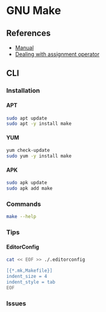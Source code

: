# GNU Make

## References

- [Manual](https://www.gnu.org/software/make/manual/html_node/index.html)
- [Dealing with assignment operator](https://github.com/amjadmajid/Makefile#dealing-with-assignment-operator)

## CLI

### Installation

#### APT

```sh
sudo apt update
sudo apt -y install make
```

#### YUM

```sh
yum check-update
sudo yum -y install make
```

#### APK

```sh
sudo apk update
sudo apk add make
```

### Commands

```sh
make --help
```

### Tips

#### EditorConfig

```sh
cat << EOF >> ./.editorconfig

[{*.mk,Makefile}]
indent_size = 4
indent_style = tab
EOF
```

### Issues

<!-- #### Missing GNU Readline Library

```log
/bin/sh: /tmp/_MEIl8vInH/libreadline.so.7: no version information available (required by /bin/sh)
```

TODO -->
